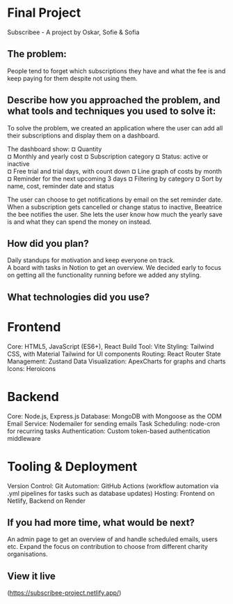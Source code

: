 # Final Project 

Subscribee - A project by Oskar, Sofie & Sofia 

## The problem: 
People tend to forget which subscriptions they have and what the fee is and keep paying for them despite not using them.  

## Describe how you approached the problem, and what tools and techniques you used to solve it: 
To solve the problem, we created an application where the user can add all their subscriptions and display them on a dashboard. 

The dashboard show: 
¤ Quantity  
¤ Monthly and yearly cost 
¤ Subscription category 
¤ Status: active or inactive  
¤ Free trial and trial days, with count down
¤ Line graph of costs by month 
¤ Reminder for the next upcoming 3 days 
¤ Filtering by category 
¤ Sort by name, cost, reminder date and status 

The user can choose to get notifications by email on the set reminder date. 
When a subscription gets cancelled or change status to inactive, Beeatrice the bee notifies the user. 
She lets the user know how much the yearly save is and what they can spend the money on instead. 

## How did you plan? 
Daily standups for motivation and keep everyone on track.  
A board with tasks in Notion to get an overview. 
We decided early to focus on getting all the functionality running before we added any styling. 

## What technologies did you use? 
# Frontend
Core: HTML5, JavaScript (ES6+), React 
Build Tool: Vite 
Styling: Tailwind CSS, with Material Tailwind for UI components
Routing: React Router 
State Management: Zustand
Data Visualization: ApexCharts for graphs and charts
Icons: Heroicons 

# Backend 
Core: Node.js, Express.js 
Database: MongoDB with Mongoose as the ODM
Email Service: Nodemailer for sending emails
Task Scheduling: node-cron for recurring tasks
Authentication: Custom token-based authentication middleware

# Tooling & Deployment 
Version Control: Git 
Automation: GitHub Actions (workflow automation via .yml pipelines for tasks such as database updates) 
Hosting: Frontend on Netlify, Backend on Render 

## If you had more time, what would be next? 
An admin page to get an overview of and handle scheduled emails, users etc. 
Expand the focus on contribution to choose from different charity organisations. 

## View it live 
(https://subscribee-project.netlify.app/) 

 